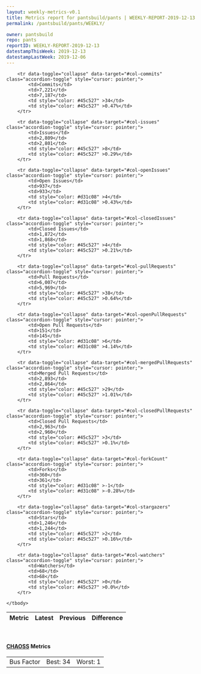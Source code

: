 ```yaml
---
layout: weekly-metrics-v0.1
title: Metrics report for pantsbuild/pants | WEEKLY-REPORT-2019-12-13
permalink: /pantsbuild/pants/WEEKLY/

owner: pantsbuild
repo: pants
reportID: WEEKLY-REPORT-2019-12-13
datestampThisWeek: 2019-12-13
datestampLastWeek: 2019-12-06
---
```




<table class="table table-condensed" style="border-collapse:collapse;">
    <thead>
    <tr>
        <th>Metric</th>
        <th>Latest</th>
        <th>Previous</th>
        <th colspan="2" style="text-align: center;">Difference</th>
    </tr>
    </thead>
    <tbody>

        <tr data-toggle="collapse" data-target="#col-commits" class="accordion-toggle" style="cursor: pointer;">
            <td>Commits</td>
            <td>7,221</td>
            <td>7,187</td>
            <td style="color: #45c527" >34</td>
            <td style="color: #45c527" >0.47%</td>
        </tr>
        
        <tr data-toggle="collapse" data-target="#col-issues" class="accordion-toggle" style="cursor: pointer;">
            <td>Issues</td>
            <td>2,809</td>
            <td>2,801</td>
            <td style="color: #45c527" >8</td>
            <td style="color: #45c527" >0.29%</td>
        </tr>
        
        <tr data-toggle="collapse" data-target="#col-openIssues" class="accordion-toggle" style="cursor: pointer;">
            <td>Open Issues</td>
            <td>937</td>
            <td>933</td>
            <td style="color: #d31c08" >4</td>
            <td style="color: #d31c08" >0.43%</td>
        </tr>
        
        <tr data-toggle="collapse" data-target="#col-closedIssues" class="accordion-toggle" style="cursor: pointer;">
            <td>Closed Issues</td>
            <td>1,872</td>
            <td>1,868</td>
            <td style="color: #45c527" >4</td>
            <td style="color: #45c527" >0.21%</td>
        </tr>
        
        <tr data-toggle="collapse" data-target="#col-pullRequests" class="accordion-toggle" style="cursor: pointer;">
            <td>Pull Requests</td>
            <td>6,007</td>
            <td>5,969</td>
            <td style="color: #45c527" >38</td>
            <td style="color: #45c527" >0.64%</td>
        </tr>
        
        <tr data-toggle="collapse" data-target="#col-openPullRequests" class="accordion-toggle" style="cursor: pointer;">
            <td>Open Pull Requests</td>
            <td>151</td>
            <td>145</td>
            <td style="color: #d31c08" >6</td>
            <td style="color: #d31c08" >4.14%</td>
        </tr>
        
        <tr data-toggle="collapse" data-target="#col-mergedPullRequests" class="accordion-toggle" style="cursor: pointer;">
            <td>Merged Pull Requests</td>
            <td>2,893</td>
            <td>2,864</td>
            <td style="color: #45c527" >29</td>
            <td style="color: #45c527" >1.01%</td>
        </tr>
        
        <tr data-toggle="collapse" data-target="#col-closedPullRequests" class="accordion-toggle" style="cursor: pointer;">
            <td>Closed Pull Requests</td>
            <td>2,963</td>
            <td>2,960</td>
            <td style="color: #45c527" >3</td>
            <td style="color: #45c527" >0.1%</td>
        </tr>
        
        <tr data-toggle="collapse" data-target="#col-forkCount" class="accordion-toggle" style="cursor: pointer;">
            <td>Forks</td>
            <td>360</td>
            <td>361</td>
            <td style="color: #d31c08" >-1</td>
            <td style="color: #d31c08" >-0.28%</td>
        </tr>
        
        <tr data-toggle="collapse" data-target="#col-stargazers" class="accordion-toggle" style="cursor: pointer;">
            <td>Stars</td>
            <td>1,246</td>
            <td>1,244</td>
            <td style="color: #45c527" >2</td>
            <td style="color: #45c527" >0.16%</td>
        </tr>
        
        <tr data-toggle="collapse" data-target="#col-watchers" class="accordion-toggle" style="cursor: pointer;">
            <td>Watchers</td>
            <td>68</td>
            <td>68</td>
            <td style="color: #45c527" >0</td>
            <td style="color: #45c527" >0.0%</td>
        </tr>
        
    </tbody>
</table>
<br>
<h4><a target="_blank" href="https://chaoss.community/">CHAOSS</a> Metrics</h4>

<table class="table table-condensed" style="border-collapse:collapse;">
    <tbody>
        <td>Bus Factor</td>
        <td>Best: 34</td>
        <td>Worst: 1</td>
    </tbody>
</table>

